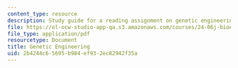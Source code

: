 ```yaml
---
content_type: resource
description: Study guide for a reading assignment on genetic engineering.
file: https://ol-ocw-studio-app-qa.s3.amazonaws.com/courses/24-06j-bioethics-spring-2009/2b4244c65695b984ef932ec82942f35a_MIT24_06Js09_study15.pdf
file_type: application/pdf
resourcetype: Document
title: Genetic Engineering
uid: 2b4244c6-5695-b984-ef93-2ec82942f35a
---
```


